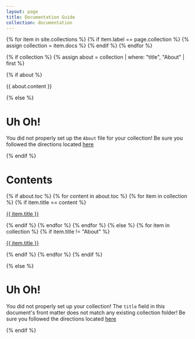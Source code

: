 ```yaml
---
layout: page
title: Documentation Guide
collection: documentation
---
```


{% for item in site.collections %}
 {% if item.label == page.collection %}
  {% assign collection = item.docs %}
 {% endif %}
{% endfor %}

{% if collection %}
 {% assign about = collection | where: "title", "About" | first %}

 {% if about %}
  <p>{{ about.content }}</p>
 {% else %}
 
# Uh Oh!

You did not properly set up the `About` file for your collection! Be sure you followed the directions located [here](README.md)

 {% endif %}

# Contents

 {% if about.toc %}
  {% for content in about.toc %}
   {% for item in collection %}
    {% if item.title == content %}
   <p><a href="{{ item.url | relative_url }}">{{ item.title }}</a></p>
    {% endif %}
   {% endfor %}
  {% endfor %}
 {% else %}
  {% for item in collection %}
   {% if item.title != "About" %}
   <p><a href="{{ item.url | relative_url }}">{{ item.title }}</a></p>
   {% endif %}
  {% endfor %}
 {% endif %}

{% else %}

# Uh Oh!

You did not properly set up your collection! The `title` field in this document's front matter does not match any existing collection folder!  Be sure you followed the directions located [here](README.md)

{% endif %}
